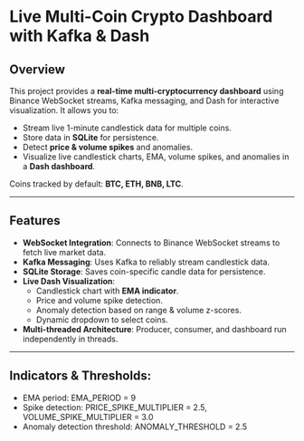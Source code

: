 # Live Multi-Coin Crypto Dashboard with Kafka & Dash

## Overview
This project provides a **real-time multi-cryptocurrency dashboard** using Binance WebSocket streams, Kafka messaging, and Dash for interactive visualization. It allows you to:

- Stream live 1-minute candlestick data for multiple coins.
- Store data in **SQLite** for persistence.
- Detect **price & volume spikes** and anomalies.
- Visualize live candlestick charts, EMA, volume spikes, and anomalies in a **Dash dashboard**.

Coins tracked by default: **BTC, ETH, BNB, LTC**.

---

## Features
- **WebSocket Integration**: Connects to Binance WebSocket streams to fetch live market data.
- **Kafka Messaging**: Uses Kafka to reliably stream candlestick data.
- **SQLite Storage**: Saves coin-specific candle data for persistence.
- **Live Dash Visualization**:
  - Candlestick chart with **EMA indicator**.
  - Price and volume spike detection.
  - Anomaly detection based on range & volume z-scores.
  - Dynamic dropdown to select coins.
- **Multi-threaded Architecture**: Producer, consumer, and dashboard run independently in threads.

---

## Indicators & Thresholds:

- EMA period: EMA_PERIOD = 9
- Spike detection: PRICE_SPIKE_MULTIPLIER = 2.5, VOLUME_SPIKE_MULTIPLIER = 3.0
- Anomaly detection threshold: ANOMALY_THRESHOLD = 2.5

